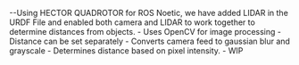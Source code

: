--Using HECTOR QUADROTOR for ROS Noetic, we have added LIDAR in the URDF File and enabled both camera and LIDAR to work together to determine distances from objects.
    - Uses OpenCV for image processing
    - Distance can be set separately
    - Converts camera feed to gaussian blur and grayscale
    - Determines distance based on pixel intensity.
    - WIP
